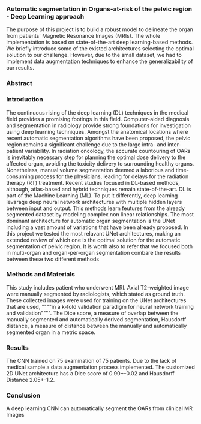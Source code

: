 ### Automatic segmentation in Organs-at-risk of the pelvic region - Deep Learning approach

The purpose of this project is to build a robust model to delineate the organ from patients' Magnetic Resonance Images (MRIs).
The whole implementation is based on state-of-the-art deep learning-based methods. We briefly introduce some of the existed architectures selecting the optimal solution to our challenge. However, due to the small dataset, we had to implement data augmentation techniques to enhance the generalizability of our results.

### Abstract


### Introduction

The continuous rising of the deep learning (DL) techniques in the medical field provides a promising footings in this field. Computer-aided diagnosis and segmentation in radiology provide strong foundations for investigation using deep learning techniques. Amongst the anatomical locations where recent automatic segmentation algorithms have been proposed, the pelvic region remains a significant challenge due to the large intra- and inter-patient variability. In radiation oncology, the accurate countouring of OARs is inevitably necessary step for planning the optimal dose delivery to the affected organ, avoiding the toxicity delivery to surrounding healthy organs. Nonetheless, manual volume segmentation deemed a laborious and time-consuming process for the physicians, leading for delays for the radiation therapy (RT) treatment. Recent studies focused in DL-based methods, although, atlas-based and hybrid techniques remain state-of-the-art. DL is part of the Machine Learning (ML). To put it differently, deep learning levarage deep neural network architectures with multiple hidden layers between input and output. This methods learn feutures from the already segmented dataset by modeling complex non linear relationships. The most dominant architecture for automatic organ segmentation is the UNet including a vast amount of variations that have been already proposed. In this project we tested the most relavant UNet architectures, making an extended review of which one is the optimal solution for the automatic segmentation of pelvic region. It is worth also to refer that we focused both in multi-organ and organ-per-organ segmentation combare the results between these two different methods

### Methods and Materials
This study includes patient who underwent MRI.
Axial T2-weighted image were manually segmented by radiologists, which stated as ground truth. These collected images were used for training on the UNet architectures that are used, """"in a k-fold validation paradigm for neural network training and validation"""". The Dice score, a measure of overlap between the manually segmented and automatically derived segmentation, Hausdorff distance, a measure of distance between the manually and automatically segmented organ in a metric space.

### Results
The CNN trained on 75 examination of 75 patients. Due to the lack of medical sample a data augmentation process implemented. The customized 2D UNet architecturε has a Dice score of 0.90+-0.02 and Hausdorff Distance 2.05+-1.2.

### Conclusion
A deep learning CNN can automatically segment the OARs from clinical MR Images 